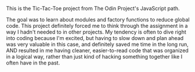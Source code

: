 This is the Tic-Tac-Toe project from The Odin Project's JavaScript path.

The goal was to learn about modules and factory functions to reduce global code. This project definitely forced me to think through the assignment in a way I hadn't needed to in other projects. My tendency is often to dive right into coding because I'm excited, but having to slow down and plan ahead was very valuable in this case, and definitely saved me time in the long run, AND resulted in me having cleaner, easier-to-read code that was organized in a logical way, rather than just kind of hacking something together like I often have in the past.